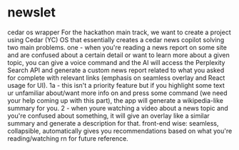 # newslet
cedar os wrapper
For the hackathon main track, we want to create a project using Cedar (YC) OS that essentially creates a cedar news copilot solving two main problems. one - when you're reading a news report on some site and are confused about a certain detail or want to learn more about a given topic, you can give a voice command and the AI will access the Perplexity Search API and generate a custom news report related to what you asked for complete with relevant links (emphasis on seamless overlay and React usage for UI). 1a - this isn't a priority feature but if you highlight some text ur unfamiliar about/want more info on and press some command (we need your help coming up with this part), the app will generate a wikipedia-like summary for you. 2 - when youre watching a video about a news topic and you're confused about something, it will give an overlay like a similar summary and generate a description for that. front-end wise: seamless, collapsible, automatically gives you recommendations based on what you're reading/watching rn for future reference.